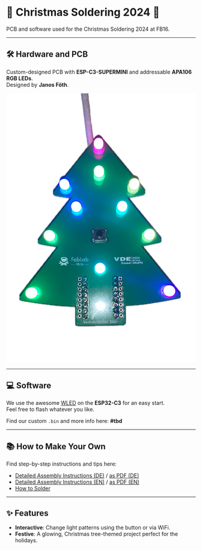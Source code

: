 # 🎄 Christmas Soldering 2024 🎄

PCB and software used for the Christmas Soldering 2024 at FB16.

---

## 🛠 Hardware and PCB

Custom-designed PCB with **ESP-C3-SUPERMINI** and addressable **APA106 RGB LEDs**.  
Designed by **Janos Föth**.

![PCB Front Side](/documentation/images/Baum_fertig.png)

---

## 💻 Software

We use the awesome [WLED](https://github.com/Aircoookie/WLED) on the **ESP32-C3** for an easy start.  
Feel free to flash whatever you like.

Find our custom `.bin` and more info here: **#tbd**

---

## 📚 How to Make Your Own

Find step-by-step instructions and tips here:

- [Detailed Assembly Instructions (DE)](/documentation/Build%20Instructions%20DE.md) / [as PDF (DE)](/documentation/PDFs/Build%20Instructions%20DE.pdf)
- [Detailed Assembly Instructions (EN)](/documentation/Build%20Instructions%20EN.md) / [as PDF (EN)](/documentation/PDFs/Build%20Instructions%20EN.pdf)
- [How to Solder](/documentation/How%20to%20Solder.md)

---

## ✨ Features

- **Interactive**: Change light patterns using the button or via WiFi.
- **Festive**: A glowing, Christmas tree-themed project perfect for the holidays.
